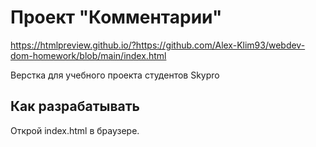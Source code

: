 # Проект "Комментарии"

https://htmlpreview.github.io/?https://github.com/Alex-Klim93/webdev-dom-homework/blob/main/index.html

Верстка для учебного проекта студентов Skypro

## Как разрабатывать

Открой index.html в браузере.
